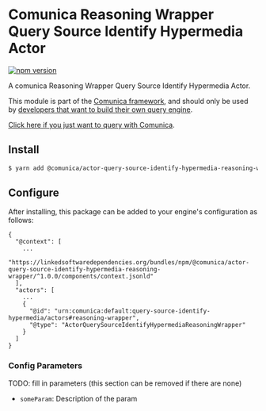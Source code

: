 # Comunica Reasoning Wrapper Query Source Identify Hypermedia Actor

[![npm version](https://badge.fury.io/js/%40comunica%2Factor-query-source-identify-hypermedia-reasoning-wrapper.svg)](https://www.npmjs.com/package/@comunica/actor-query-source-identify-hypermedia-reasoning-wrapper)

A comunica Reasoning Wrapper Query Source Identify Hypermedia Actor.

This module is part of the [Comunica framework](https://github.com/comunica/comunica),
and should only be used by [developers that want to build their own query engine](https://comunica.dev/docs/modify/).

[Click here if you just want to query with Comunica](https://comunica.dev/docs/query/).

## Install

```bash
$ yarn add @comunica/actor-query-source-identify-hypermedia-reasoning-wrapper
```

## Configure

After installing, this package can be added to your engine's configuration as follows:
```text
{
  "@context": [
    ...
    "https://linkedsoftwaredependencies.org/bundles/npm/@comunica/actor-query-source-identify-hypermedia-reasoning-wrapper/^1.0.0/components/context.jsonld"
  ],
  "actors": [
    ...
    {
      "@id": "urn:comunica:default:query-source-identify-hypermedia/actors#reasoning-wrapper",
      "@type": "ActorQuerySourceIdentifyHypermediaReasoningWrapper"
    }
  ]
}
```

### Config Parameters

TODO: fill in parameters (this section can be removed if there are none)

* `someParam`: Description of the param
